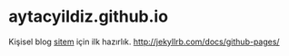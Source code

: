 aytacyildiz.github.io
=====================

Kişisel blog [sitem](http://aytacyildiz.github.io/) için ilk hazırlık. http://jekyllrb.com/docs/github-pages/
